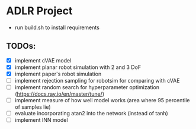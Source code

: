 # ADLR Project

- run build.sh to install requirements

## TODOs:
- [x] implement cVAE model
- [x] implement planar robot simulation with 2 and 3 DoF
- [x] implement paper's robot simulation
- [ ] implement rejection sampling for robotsim for comparing with cVAE
- [ ] implement random search for hyperparameter optimization (https://docs.ray.io/en/master/tune/)
- [ ] implement measure of how well model works (area where 95 percentile of samples lie)
- [ ] evaluate incorporating atan2 into the network (instead of tanh)
- [ ] implement INN model
